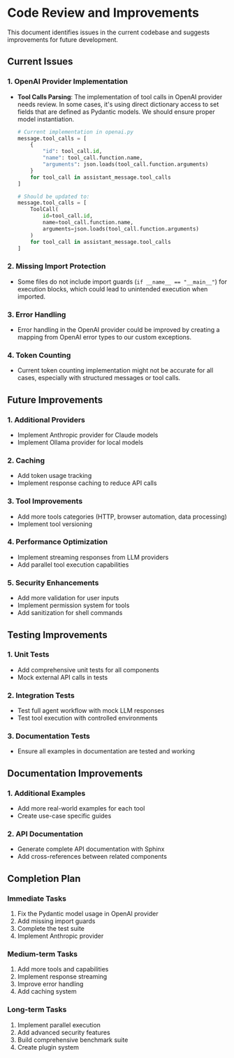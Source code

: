 # Code Review and Improvements

This document identifies issues in the current codebase and suggests improvements for future development.

## Current Issues

### 1. OpenAI Provider Implementation

- **Tool Calls Parsing**: The implementation of tool calls in OpenAI provider needs review. In some cases, it's using direct dictionary access to set fields that are defined as Pydantic models. We should ensure proper model instantiation.

  ```python
  # Current implementation in openai.py
  message.tool_calls = [
      {
          "id": tool_call.id,
          "name": tool_call.function.name,
          "arguments": json.loads(tool_call.function.arguments)
      }
      for tool_call in assistant_message.tool_calls
  ]
  
  # Should be updated to:
  message.tool_calls = [
      ToolCall(
          id=tool_call.id,
          name=tool_call.function.name,
          arguments=json.loads(tool_call.function.arguments)
      )
      for tool_call in assistant_message.tool_calls
  ]
  ```

### 2. Missing Import Protection

- Some files do not include import guards (`if __name__ == "__main__"`) for execution blocks, which could lead to unintended execution when imported.

### 3. Error Handling

- Error handling in the OpenAI provider could be improved by creating a mapping from OpenAI error types to our custom exceptions.

### 4. Token Counting

- Current token counting implementation might not be accurate for all cases, especially with structured messages or tool calls.

## Future Improvements

### 1. Additional Providers

- Implement Anthropic provider for Claude models
- Implement Ollama provider for local models

### 2. Caching

- Add token usage tracking
- Implement response caching to reduce API calls

### 3. Tool Improvements

- Add more tools categories (HTTP, browser automation, data processing)
- Implement tool versioning

### 4. Performance Optimization

- Implement streaming responses from LLM providers
- Add parallel tool execution capabilities

### 5. Security Enhancements

- Add more validation for user inputs
- Implement permission system for tools
- Add sanitization for shell commands

## Testing Improvements

### 1. Unit Tests

- Add comprehensive unit tests for all components
- Mock external API calls in tests

### 2. Integration Tests

- Test full agent workflow with mock LLM responses
- Test tool execution with controlled environments

### 3. Documentation Tests

- Ensure all examples in documentation are tested and working

## Documentation Improvements

### 1. Additional Examples

- Add more real-world examples for each tool
- Create use-case specific guides

### 2. API Documentation

- Generate complete API documentation with Sphinx
- Add cross-references between related components

## Completion Plan

### Immediate Tasks

1. Fix the Pydantic model usage in OpenAI provider
2. Add missing import guards
3. Complete the test suite
4. Implement Anthropic provider

### Medium-term Tasks

1. Add more tools and capabilities
2. Implement response streaming
3. Improve error handling
4. Add caching system

### Long-term Tasks

1. Implement parallel execution
2. Add advanced security features
3. Build comprehensive benchmark suite
4. Create plugin system 